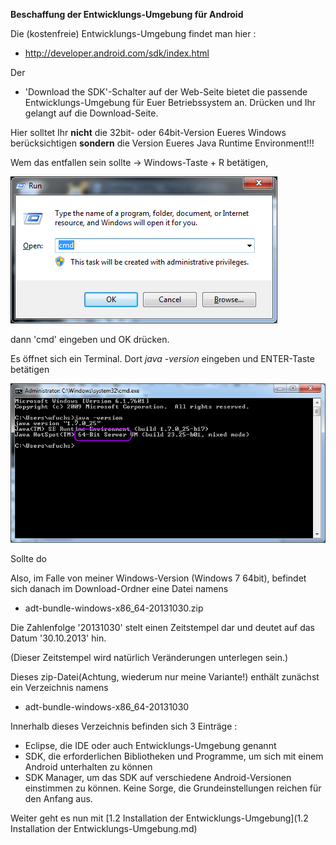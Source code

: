 ﻿**Beschaffung der Entwicklungs-Umgebung für Android**

Die (kostenfreie) Entwicklungs-Umgebung findet man hier :
- http://developer.android.com/sdk/index.html

Der
- 'Download the SDK'-Schalter
auf der Web-Seite bietet die passende Entwicklungs-Umgebung für Euer Betriebssystem an.
Drücken und Ihr gelangt auf die Download-Seite.

Hier solltet Ihr __nicht__ die 32bit- oder 64bit-Version Eueres Windows berücksichtigen __sondern__ die Version Eueres Java Runtime Environment!!!

Wem das entfallen sein sollte -> Windows-Taste + R betätigen,

![Image](./img/run-dialog-cmd.png?raw=true)

dann 'cmd' eingeben und OK drücken. 

Es öffnet sich ein Terminal. Dort _java -version_ eingeben und ENTER-Taste betätigen

![Image](./img/console-java-version.png?raw=true)

Sollte do

Also, im Falle von meiner Windows-Version (Windows 7 64bit), befindet sich danach im Download-Ordner eine Datei namens
- adt-bundle-windows-x86_64-20131030.zip

Die Zahlenfolge '20131030' stelt einen Zeitstempel dar und deutet auf das Datum '30.10.2013' hin.

(Dieser Zeitstempel wird natürlich Veränderungen unterlegen sein.)

Dieses zip-Datei(Achtung, wiederum nur meine Variante!) enthält zunächst ein Verzeichnis namens
- adt-bundle-windows-x86_64-20131030

Innerhalb dieses Verzeichnis befinden sich 3 Einträge :
- Eclipse, die IDE oder auch Entwicklungs-Umgebung genannt
- SDK, die erforderlichen Bibliotheken und Programme, um sich mit einem Android unterhalten zu können
- SDK Manager, um das SDK auf verschiedene Android-Versionen einstimmen zu können. Keine Sorge, die Grundeinstellungen reichen für den Anfang aus.

Weiter geht es nun mit [1.2 Installation der Entwicklungs-Umgebung](1.2 Installation der Entwicklungs-Umgebung.md)


